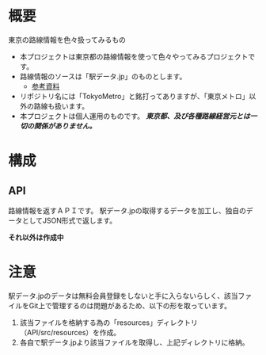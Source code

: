 # 概要
東京の路線情報を色々扱ってみるもの

- 本プロジェクトは東京都の路線情報を使って色々やってみるプロジェクトです。
- 路線情報のソースは「駅データ.jp」のものとします。
  -  [参考資料](https://qiita.com/saka1029/items/55a9eff302864d307ec7)
- リポジトリ名には「TokyoMetro」と銘打ってありますが、「東京メトロ」以外の路線も扱います。
- 本プロジェクトは個人運用のものです。 ***東京都、及び各種路線経営元とは一切の関係がありません。***

# 構成
## API
路線情報を返すＡＰＩです。
駅データ.jpの取得するデータを加工し、独自のデータとしてJSON形式で返します。

**それ以外は作成中**

# 注意
駅データ.jpのデータは無料会員登録をしないと手に入らないらしく、該当ファイルをGit上で管理するのは問題があるため、以下の形を取っています。

1. 該当ファイルを格納する為の「resources」ディレクトリ（API/src/resources）を作成。
1. 各自で駅データ.jpより該当ファイルを取得し、上記ディレクトリに格納。

